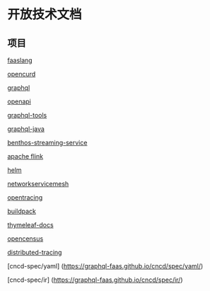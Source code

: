 # 开放技术文档

## 项目

[faaslang](https://graphql-faas.github.io/faaslang)

[opencurd](https://graphql-faas.github.io/opencrud)

[graphql](https://graphql-faas.github.io/graphql)

[openapi](https://graphql-faas.github.io/OpenAPI-Specification)

[graphql-tools](https://graphql-faas.github.io/graphql-tools-designs-docs)

[graphql-java](https://graphql-faas.github.io/graphql-java)

[benthos-streaming-service](https://graphql-faas.github.io/benthos/)

[apache flink](https://graphql-faas.github.io/Apache-Flink-Docs-ZH-translation/)

[helm](https://graphql-faas.github.io/helm/)

[networkservicemesh](https://graphql-faas.github.io/networkservicemesh/)

[opentracing](https://graphql-faas.github.io/specification/)

[buildpack](https://graphql-faas.github.io/spec/)

[thymeleaf-docs](https://graphql-faas.github.io/thymeleaf-docs/)

[opencensus](https://graphql-faas.github.io/opencensus-specs/)

[distributed-tracing](https://graphql-faas.github.io/distributed-tracing/)

[cncd-spec/yaml] (https://graphql-faas.github.io/cncd/spec/yaml/)

[cncd-spec/ir] (https://graphql-faas.github.io/cncd/spec/ir/)
